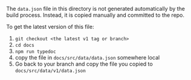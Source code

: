 The `data.json` file in this directory is not generated automatically by the
build process. Instead, it is copied manually and committed to the repo.

To get the latest version of this file:

1. `git checkout <the latest v1 tag or branch>`
2. `cd docs`
3. `npm run typedoc`
4. copy the file in `docs/src/data/data.json` somewhere local
5. Go back to your branch and copy the file you copied to `docs/src/data/v1/data.json`
